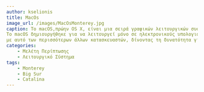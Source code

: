 ```yaml
---
author: kselionis
title: MacOs
image_url: /images/MacOsMonterey.jpg
caption: Το macOS,πρώην OS X, είναι μια σειρά γραφικών λειτουργικών συστημάτων που αναπτύσσεται, προωθείται και πωλείται από την Apple Inc. και συμπεριλαμβάνεται σε κάθε καινούριο υπολογιστή Macintosh (Mac).
Το macOS δημιουργήθηκε για να λειτουργεί μόνο σε ηλεκτρονικούς υπολογιστές Macintosh, οι οποίοι κατασκευάζονται από την ίδια την Apple.Ωστόσο από το 2006 και μετά οι Macintosh χρησιμοποιούν σχεδόν το ίδιο hardware (υλικό) 
με αυτό των περισσότερων άλλων κατασκευαστών, δίνοντας τη δυνατότητα για μη εξουσιοδοτημένη χρήση του macOS σε μη-Apple υπολογιστές με τη χρήση hacks (Hackintosh).
categories: 
    - Μελέτη Περίπτωσης
    - Λειτουργικό Σύστημα
tags:
    - Monterey
    - Big Sur
    - Catalina
---
```

